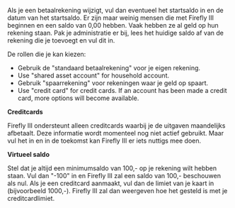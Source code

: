 Als je een betaalrekening wijzigt, vul dan eventueel het startsaldo in en de datum van het startsaldo. Er zijn maar weinig mensen die met Firefly III beginnen en een saldo van 0,00 hebben. Vaak hebben ze al geld op hun rekening staan. Pak je administratie er bij, lees het huidige saldo af van de rekening die je toevoegt en vul dit in.

De rollen die je kan kiezen:

- Gebruik de "standaard betaalrekening" voor je eigen rekening.
- Use "shared asset account" for household account.
- Gebruik "spaarrekening" voor rekeningen waar je geld op spaart.
- Use "credit card" for credit cards. If an account has been made a credit card, more options will become available.

**Creditcards**

Firefly III ondersteunt alleen creditcards waarbij je de uitgaven maandelijks afbetaalt. Deze informatie wordt momenteel nog niet actief gebruikt. Maar vul het in en in de toekomst kan Firefly III er iets nuttigs mee doen.

**Virtueel saldo**

Stel dat je altijd een minimumsaldo van 100,- op je rekening wilt hebben staan. Vul dan "-100" in en Firefly III zal een saldo van 100,- beschouwen als nul. Als je een creditcard aanmaakt, vul dan de limiet van je kaart in (bijvoorbeeld 1000,-). Firefly III zal dan weergeven hoe het gesteld is met je creditcardlimiet.